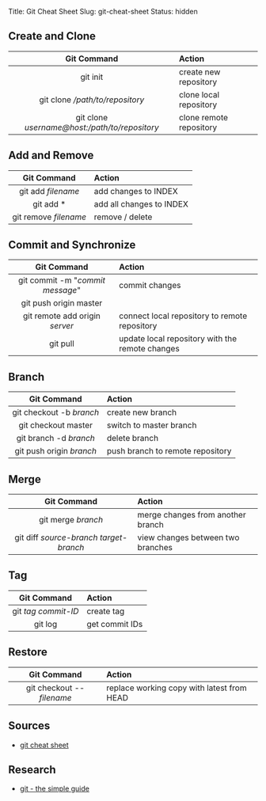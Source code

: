 Title: Git Cheat Sheet
Slug: git-cheat-sheet
Status: hidden

## Create and Clone
| Git Command | Action |
|:----:|:------| 
| git init | create new repository |
| git clone _/path/to/repository_ | clone local repository |
| git clone _username@host:/path/to/repository_ | clone remote repository |

## Add and Remove
| Git Command | Action |
|:----:|:------| 
| git add _filename_ | add changes to INDEX |
| git add * | add all changes to INDEX |
| git remove _filename_ | remove / delete |

## Commit and Synchronize
| Git Command | Action |
|:----:|:------| 
| git commit -m "_commit message_" | commit changes |
| git push origin master | | push changes to remote repository |
| git remote add origin _server_ | connect local repository to remote repository |
| git pull | update local repository with the remote changes |

## Branch
| Git Command | Action |
|:----:|:------| 
| git checkout -b _branch_ | create new branch |
| git checkout master | switch to master branch |
| git branch -d _branch_ | delete branch |
| git push origin _branch_ | push branch to remote repository |

## Merge
| Git Command | Action |
|:----:|:------| 
| git merge _branch_ | merge changes from another branch |
| git diff _source-branch_ _target-branch_ | view changes between two branches |

## Tag
| Git Command | Action |
|:----:|:------| 
| git _tag_ _commit-ID_ | create tag |
| git log | get commit IDs |

## Restore
| Git Command | Action |
|:----:|:------| 
| git checkout -- _filename_ | replace working copy with latest from HEAD |

## Sources
* [git cheat sheet](http://rogerdudler.github.io/git-guide/files/git_cheat_sheet.pdf)


## Research
* [git - the simple guide](http://rogerdudler.github.io/git-guide/)
